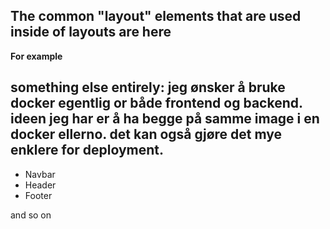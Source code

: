 ## The common "layout" elements that are used inside of layouts are here

**For example**

## something else entirely: jeg ønsker å bruke docker egentlig or både frontend og backend. ideen jeg har er å ha begge på samme image i en docker ellerno. det kan også gjøre det mye enklere for deployment.

- Navbar
- Header
- Footer

and so on